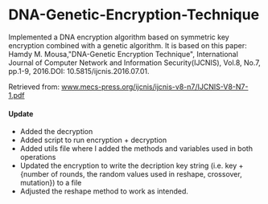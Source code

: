 # DNA-Genetic-Encryption-Technique

Implemented a DNA encryption algorithm based on symmetric key encryption combined with a genetic algorithm.
It is based on this paper: Hamdy M. Mousa,"DNA-Genetic Encryption Technique", International Journal of Computer
Network and Information Security(IJCNIS), Vol.8, No.7, pp.1-9, 2016.DOI: 10.5815/ijcnis.2016.07.01.

Retrieved from: www.mecs-press.org/ijcnis/ijcnis-v8-n7/IJCNIS-V8-N7-1.pdf

#### Update

- Added the decryption
- Added script to run encryption + decryption
- Added utils file where I added the methods and variables used in both operations
- Updated the encryption to write the decription key string (i.e. key + {number of rounds, the random values used in reshape, crossover, mutation}) to a file
- Adjusted the reshape method to work as intended.
